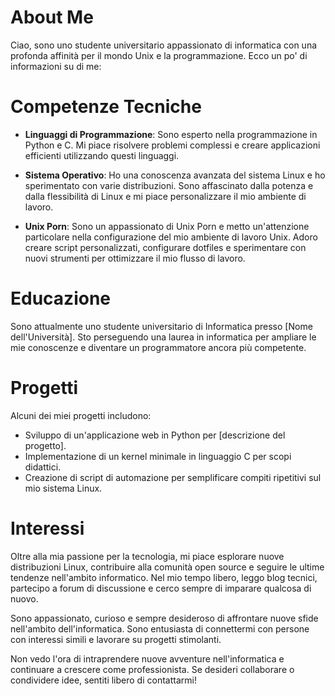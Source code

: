 # About Me

Ciao, sono uno studente universitario appassionato di informatica con una profonda affinità per il mondo Unix e la programmazione. Ecco un po' di informazioni su di me:

# Competenze Tecniche

- **Linguaggi di Programmazione**: Sono esperto nella programmazione in Python e C. Mi piace risolvere problemi complessi e creare applicazioni efficienti utilizzando questi linguaggi.

- **Sistema Operativo**: Ho una conoscenza avanzata del sistema Linux e ho sperimentato con varie distribuzioni. Sono affascinato dalla potenza e dalla flessibilità di Linux e mi piace personalizzare il mio ambiente di lavoro.

- **Unix Porn**: Sono un appassionato di Unix Porn e metto un'attenzione particolare nella configurazione del mio ambiente di lavoro Unix. Adoro creare script personalizzati, configurare dotfiles e sperimentare con nuovi strumenti per ottimizzare il mio flusso di lavoro.

# Educazione

Sono attualmente uno studente universitario di Informatica presso [Nome dell'Università]. Sto perseguendo una laurea in informatica per ampliare le mie conoscenze e diventare un programmatore ancora più competente.

# Progetti

Alcuni dei miei progetti includono:
- Sviluppo di un'applicazione web in Python per [descrizione del progetto].
- Implementazione di un kernel minimale in linguaggio C per scopi didattici.
- Creazione di script di automazione per semplificare compiti ripetitivi sul mio sistema Linux.

# Interessi

Oltre alla mia passione per la tecnologia, mi piace esplorare nuove distribuzioni Linux, contribuire alla comunità open source e seguire le ultime tendenze nell'ambito informatico. Nel mio tempo libero, leggo blog tecnici, partecipo a forum di discussione e cerco sempre di imparare qualcosa di nuovo.

Sono appassionato, curioso e sempre desideroso di affrontare nuove sfide nell'ambito dell'informatica. Sono entusiasta di connettermi con persone con interessi simili e lavorare su progetti stimolanti.

Non vedo l'ora di intraprendere nuove avventure nell'informatica e continuare a crescere come professionista. Se desideri collaborare o condividere idee, sentiti libero di contattarmi!

